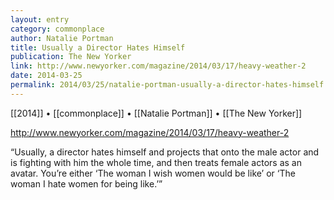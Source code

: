```yaml
---
layout: entry
category: commonplace
author: Natalie Portman
title: Usually a Director Hates Himself
publication: The New Yorker
link: http://www.newyorker.com/magazine/2014/03/17/heavy-weather-2
date: 2014-03-25
permalink: 2014/03/25/natalie-portman-usually-a-director-hates-himself
---
```


[[2014]] • [[commonplace]] • [[Natalie Portman]] • [[The New Yorker]]

http://www.newyorker.com/magazine/2014/03/17/heavy-weather-2

“Usually, a director hates himself and projects that onto the male actor and is fighting with him the whole time, and then treats female actors as an avatar. You’re either ‘The woman I wish women would be like’ or ‘The woman I hate women for being like.’”
